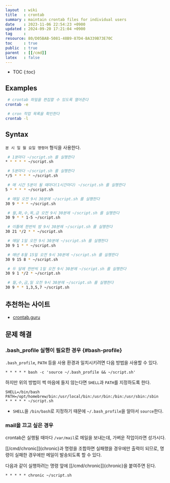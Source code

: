 ```yaml
---
layout  : wiki
title   : crontab
summary : maintain crontab files for individual users
date    : 2023-11-06 22:54:23 +0900
updated : 2024-09-20 17:21:04 +0900
tag     : 
resource: 80/D05BAB-5081-48B9-87D4-BA339B73E70C
toc     : true
public  : true
parent  : [[/cmd]]
latex   : false
---
```

* TOC
{:toc}

## Examples

```bash
 # crontab 파일을 편집할 수 있도록 열어준다
crontab -e

 # cron 작업 목록을 확인한다
crontab -l
```

## Syntax

`분 시 일 월 요일 명령어` 형식을 사용한다.

```bash
 # 1분마다 ~/script.sh 를 실행한다
* * * * * ~/script.sh

 # 5분마다 ~/script.sh 를 실행한다
*/5 * * * * ~/script.sh

 # 매 시간 5분이 될 때마다(1시간마다) ~/script.sh 를 실행한다
5 * * * * ~/script.sh

 # 매일 오전 9시 30분에 ~/script.sh 를 실행한다
30 9 * * * ~/script.sh

 # 월,화,수,목,금 오전 9시 30분에 ~/script.sh 를 실행한다
30 9 * * 1-5 ~/script.sh

 # 이틀에 한번씩 밤 9시 30분에 ~/script.sh 를 실행한다
30 21 */2 * * ~/script.sh

 # 매달 1일 오전 9시 30분에 ~/script.sh 를 실행한다
30 9 1 * * ~/script.sh

 # 매년 8월 15일 오전 9시 30분에 ~/script.sh 를 실행한다
30 9 15 8 * ~/script.sh

 # 두 달에 한번씩 1일 오전 9시 30분에 ~/script.sh 를 실행한다
30 9 1 */2 * ~/script.sh

 # 월,수,금,일 오전 9시 30분에 ~/script.sh 를 실행한다
30 9 * * 1,3,5,7 ~/script.sh
```

## 추천하는 사이트

- [crontab.guru]( https://crontab.guru/ )

## 문제 해결

### .bash_profile 실행이 필요한 경우 {#bash-profile}

`.bash_profile`, `PATH` 등을 사용 환경과 일치시키려면 다음 방법을 사용할 수 있다.

```
* * * * * bash -c 'source ~/.bash_profile && ~/script.sh'
```

하지만 위의 방법이 썩 마음에 들지 않는다면 `SHELL`과 `PATH`를 지정하도록 한다.

```
SHELL=/bin/bash
PATH=/opt/homebrew/bin:/usr/local/bin:/usr/bin:/bin:/usr/sbin:/sbin
* * * * * ~/script.sh
```

- `SHELL`을 `/bin/bash`로 지정하기 때문에 `~/.bash_profile`을 알아서 `source`한다.

### mail을 끄고 싶은 경우

crontab은 실행될 때마다 `/var/mail`로 메일을 보내는데, 가벼운 작업이라면 성가시다.

[[/cmd/chronic]]{chronic}과 명령을 조합하면 실패했을 경우에만 출력이 되므로, 명령이 실패한 경우에만 메일이 발송되도록 할 수 있다.

다음과 같이 실행하려는 명령 앞에 [[/cmd/chronic]]{chronic}을 붙여주면 된다.

```
* * * * * chronic ~/script.sh
```




